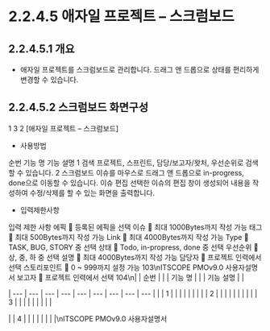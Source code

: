 # 2.2.4.5 애자일 프로젝트 – 스크럼보드



## 2.2.4.5.1 개요

- 애자일 프로젝트를 스크럼보드로 관리합니다. 드래그 앤 드롭으로 상태를 편리하게 변경할 수 있습니다.

## 2.2.4.5.2 스크럼보드 화면구성

1
3
2
[애자일 프로젝트 – 스크럼보드]

- 사용방법

순번 기능 명 기능 설명
1 검색 프로젝트, 스프린트, 담당/보고자/왓처, 우선순위로 검색할 수 있습니다.
2 스크럼보드 이슈를 마우스로 드래그 앤 드롭으로 in-progress, done으로 이동할 수 있습니다.
이슈 편집 선택한 이슈의 편집 창이 생성되어 내용을 작성하여 수정/삭제를 할 수 있는 화면을 출력합니다.

- 입력제한사항

입력 제한 사항
에픽  등록된 에픽을 선택
이슈  최대 1000Bytes까지 작성 가능
태그  최대 500Bytes까지 작성 가능
Link  최대 4000Bytes까지 작성 가능
Type  TASK, BUG, STORY 중 선택
상태  Todo, in-propress, done 중 선택
우선순위  상, 중, 하 중 선택
설명  최대 4000Bytes까지 작성 가능
담당자  프로젝트 인력에서 선택
스토리포인트  0 ~ 999까지 설정 가능
103\nITSCOPE PMOv9.0 사용자설명서
보고자  프로젝트 인력에서 선택
104\n|  | 순번 |  |  | 기능 명 |  |  | 기능 설명 |  |

| --- | --- | --- | --- | --- | --- | --- | --- | --- |
|  | 1 |  |  |  |  |  |  |  |
| 2 |  |  |  |  |  |  |  |  |
| 3 |  |  |  |  |  |  |  |  |

|  | 4 |  |  |  |  |  |  |  |\nITSCOPE PMOv9.0 사용자설명서
